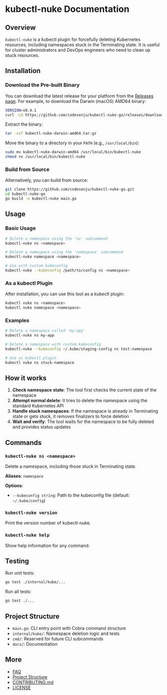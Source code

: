 # kubectl-nuke Documentation

## Overview

`kubectl-nuke` is a kubectl plugin for forcefully deleting Kubernetes resources, including namespaces stuck in the Terminating state. It is useful for cluster administrators and DevOps engineers who need to clean up stuck resources.

## Installation

### Download the Pre-built Binary

You can download the latest release for your platform from the [Releases page](https://github.com/codesenju/kubectl-nuke-go/releases). For example, to download the Darwin (macOS) AMD64 binary:

```sh
VERSION=v0.4.1
curl -LO https://github.com/codesenju/kubectl-nuke-go/releases/download/$VERSION/kubectl-nuke-darwin-amd64.tar.gz
```

Extract the binary:

```sh
tar -xzf kubectl-nuke-darwin-amd64.tar.gz
```

Move the binary to a directory in your `PATH` (e.g., `/usr/local/bin`):

```sh
sudo mv kubectl-nuke-darwin-amd64 /usr/local/bin/kubectl-nuke
chmod +x /usr/local/bin/kubectl-nuke
```

### Build from Source

Alternatively, you can build from source:

```sh
git clone https://github.com/codesenju/kubectl-nuke-go.git
cd kubectl-nuke-go
go build -o kubectl-nuke main.go
```

## Usage

### Basic Usage

```sh
# Delete a namespace using the 'ns' subcommand
kubectl-nuke ns <namespace>

# Delete a namespace using the 'namespace' subcommand
kubectl-nuke namespace <namespace>

# Use with custom kubeconfig
kubectl-nuke --kubeconfig /path/to/config ns <namespace>
```

### As a kubectl Plugin

After installation, you can use this tool as a kubectl plugin:

```sh
kubectl nuke ns <namespace>
kubectl nuke namespace <namespace>
```

### Examples

```sh
# Delete a namespace called 'my-app'
kubectl-nuke ns my-app

# Delete a namespace with custom kubeconfig
kubectl-nuke --kubeconfig ~/.kube/staging-config ns test-namespace

# Use as kubectl plugin
kubectl nuke ns stuck-namespace
```

## How it works

1. **Check namespace state**: The tool first checks the current state of the namespace
2. **Attempt normal delete**: It tries to delete the namespace using the standard Kubernetes API
3. **Handle stuck namespaces**: If the namespace is already in Terminating state or gets stuck, it removes finalizers to force deletion
4. **Wait and verify**: The tool waits for the namespace to be fully deleted and provides status updates

## Commands

### `kubectl-nuke ns <namespace>`

Delete a namespace, including those stuck in Terminating state.

**Aliases**: `namespace`

**Options**:
- `--kubeconfig string`: Path to the kubeconfig file (default: `~/.kube/config`)

### `kubectl-nuke version`

Print the version number of kubectl-nuke.

### `kubectl-nuke help`

Show help information for any command.

## Testing

Run unit tests:

```sh
go test ./internal/kube/...
```

Run all tests:

```sh
go test ./...
```

## Project Structure

- `main.go`: CLI entry point with Cobra command structure
- `internal/kube/`: Namespace deletion logic and tests
- `cmd/`: Reserved for future CLI subcommands
- `docs/`: Documentation

## More

- [FAQ](FAQ.md)
- [Project Structure](PROJECT_STRUCTURE.md)
- [CONTRIBUTING.md](../CONTRIBUTING.md)
- [LICENSE](../LICENSE)
